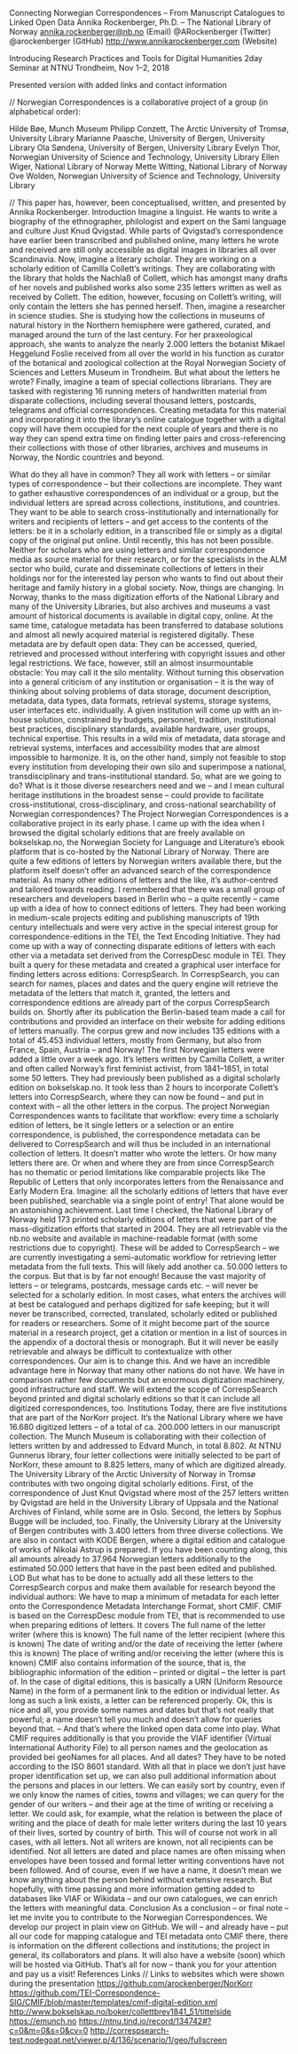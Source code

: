 Connecting Norwegian Correspondences –
From Manuscript Catalogues to Linked Open Data
Annika Rockenberger, Ph.D. – The National Library of Norway
annika.rockenberger@nb.no (Email)
@ARockenberger (Twitter)
@arockenberger (GitHub)
http://www.annikarockenberger.com (Website)

Introducing Research Practices and Tools for Digital Humanities
2day Seminar at NTNU Trondheim, Nov 1–2, 2018

Presented version with added links and contact information

// Norwegian Correspondences is a collaborative project of a group (in alphabetical order):


Hilde Bøe, Munch Museum
Philipp Conzett, The Arctic University of Tromsø, University Library
Marianne Paasche, University of Bergen, University Library
Ola Søndena, University of Bergen, University Library
Evelyn Thor, Norwegian University of Science and Technology, University Library
Ellen Wiger, National Library of Norway
Mette Witting, National Library of Norway
Ove Wolden, Norwegian University of Science and Technology, University Library

// This paper has, however, been conceptualised, written, and presented by Annika Rockenberger.
Introduction
Imagine a linguist. He wants to write a biography of the ethnographer, philologist and expert on the Sami language and culture Just Knud Qvigstad. While parts of Qvigstad’s correspondence have earlier been transcribed and published online, many letters he wrote and received are still only accessible as digital images in libraries all over Scandinavia.
Now, imagine a literary scholar. They are working on a scholarly edition of Camilla Collett’s writings. They are collaborating with the library that holds the Nachlaß of Collett, which has amongst many drafts of her novels and published works also some 235 letters written as well as received by Collett. The edition, however, focusing on Collett’s writing, will only contain the letters she has penned herself.
Then, imagine a researcher in science studies. She is studying how the collections in museums of natural history in the Northern hemisphere were gathered, curated, and managed around the turn of the last century. For her praxeological approach, she wants to analyze the nearly 2.000 letters the botanist Mikael Heggelund Foslie received from all over the world in his function as curator of the botanical and zoological collection at the Royal Norwegian Society of Sciences and Letters Museum in Trondheim. But what about the letters he wrote?
Finally, imagine a team of special collections librarians. They are tasked with registering 16 running meters of handwritten material from disparate collections, including several thousand letters, postcards, telegrams and official correspondences. Creating metadata for this material and incorporating it into the library’s online catalogue together with a digital copy will have them occupied for the next couple of years and there is no way they can spend extra time on finding letter pairs and cross-referencing their collections with those of other libraries, archives and museums in Norway, the Nordic countries and beyond.

What do they all have in common? They all work with letters – or similar types of correspondence – but their collections are incomplete. They want to gather exhaustive correspondences of an individual or a group, but the individual letters are spread across collections, institutions, and countries. They want to be able to search cross-institutionally and internationally for writers and recipients of letters – and get access to the contents of the letters: be it in a scholarly edition, in a transcribed file or simply as a digital copy of the original put online.
Until recently, this has not been possible. Neither for scholars who are using letters and similar correspondence media as source material for their research, or for the specialists in the ALM sector who build, curate and disseminate collections of letters in their holdings nor for the interested lay person who wants to find out about their heritage and family history in a global society.
Now, things are changing. In Norway, thanks to the mass digitization efforts of the National Library and many of the University Libraries, but also archives and museums a vast amount of historical documents is available in digital copy, online. At the same time, catalogue metadata has been transferred to database solutions and almost all newly acquired material is registered digitally. These metadata are by default open data: They can be accessed, queried, retrieved and processed without interfering with copyright issues and other legal restrictions.
We face, however, still an almost insurmountable obstacle: You may call it the silo mentality. Without turning this observation into a general criticism of any institution or organisation – it is the way of thinking about solving problems of data storage, document description, metadata, data types, data formats, retrieval systems, storage systems, user interfaces etc. individually. A given institution will come up with an in-house solution, constrained by budgets, personnel, tradition, institutional best practices, disciplinary standards, available hardware, user groups, technical expertise. This results in a wild mix of metadata, data storage and retrieval systems, interfaces and accessibility modes that are almost impossible to harmonize. It is, on the other hand, simply not feasible to stop every institution from developing their own silo and superimpose a national, transdisciplinary and trans-institutional standard. So, what are we going to do? What is it those diverse researchers need and we – and I mean cultural heritage institutions in the broadest sense – could provide to facilitate cross-institutional, cross-disciplinary, and cross-national searchability of Norwegian correspondences?
The Project
Norwegian Correspondences is a collaborative project in its early phase. I came up with the idea when I browsed the digital scholarly editions that are freely available on bokselskap.no, the Norwegian Society for Language and Literature’s ebook platform that is co-hosted by the National Library of Norway. There are quite a few editions of letters by Norwegian writers available there, but the platform itself doesn’t offer an advanced search of the correspondence material. As many other editions of letters and the like, it’s author-centred and tailored towards reading.
I remembered that there was a small group of researchers and developers based in Berlin who – a quite recently – came up with a idea of how to connect editions of letters. They had been working in medium-scale projects editing and publishing manuscripts of 19th century intellectuals and were very active in the special interest group for correspondence-editions in the TEI, the Text Encoding Initiative. They had come up with a way of connecting disparate editions of letters with each other via a metadata set derived from the CorrespDesc module in TEI. They built a query for these metadata and created a graphical user interface for finding letters across editions: CorrespSearch. In CorrespSearch, you can search for names, places and dates and the query engine will retrieve the metadata of the letters that match it, granted, the letters and correspondence editions are already part of the corpus CorrespSearch builds on. Shortly after its publication the Berlin-based team made a call for contributions and provided an interface on their website for adding editions of letters manually. The corpus grew and now includes 135 editions with a total of 45.453 individual letters, mostly from Germany, but also from France, Spain, Austria – and Norway!
The first Norwegian letters were added a little over a week ago. It’s letters written by Camilla Collett, a writer and often called Norway’s first feminist activist, from 1841–1851, in total some 50 letters. They had previously been published as a digital scholarly edition on bokselskap.no. It took less than 2 hours to incorporate Collett’s letters into CorrespSearch, where they can now be found – and put in context with – all the other letters in the corpus.
The project Norwegian Correspondences wants to facilitate that workflow: every time a scholarly edition of letters, be it single letters or a selection or an entire correspondence,  is published, the correspondence metadata can be delivered to CorrespSearch and will thus be included in an international collection of letters. It doesn’t matter who wrote the letters. Or how many letters there are. Or when and where they are from since CorrespSearch has no thematic or period limitations like comparable projects like The Republic of Letters that only incorporates letters from the Renaissance and Early Modern Era.
Imagine: all the scholarly editions of letters that have ever been published, searchable via a single point of entry! That alone would be an astonishing achievement.
Last time I checked, the National Library of Norway held 173 printed scholarly editions of letters that were part of the mass-digitization efforts that started in 2004. They are all retrievable via the nb.no website and available in machine-readable format (with some restrictions due to copyright). These will be added to CorrespSearch – we are currently investigating a semi-automatic workflow for retrieving letter metadata from the full texts. This will likely add another ca. 50.000 letters to the corpus. But that is by far not enough! Because the vast majority of letters – or telegrams, postcards, message cards etc. – will never be selected for a scholarly edition. In most cases, what enters the archives will at best be catalogued and perhaps digitized for safe keeping; but it will never be transcribed, corrected, translated, scholarly edited or published for readers or researchers. Some of it might become part of the source material in a research project, get a citation or mention in a list of sources in the appendix of a doctoral thesis or monograph. But it will never be easily retrievable and always be difficult to contextualize with other correspondences.
Our aim is to change this. And we have an incredible advantage here in Norway that many other nations do not have. We have in comparison rather few documents but an enormous digitization machinery, good infrastructure and staff.
We will extend the scope of CorrespSearch beyond printed and digital scholarly editions so that it can include all digitized correspondences, too. 
Institutions
Today, there are five institutions that are part of the NorKorr project. It’s the National Library where we have 16.680 digitized letters – of a total of ca. 200.000 letters in our manuscript collection. The Munch Museum is collaborating with their collection of letters written by and addressed to Edvard Munch, in total 8.802. At NTNU Gunnerus library, four letter collections were initially selected to be part of NorKorr, these amount to 8.825 letters, many of which are digitized already. The University Library of the Arctic University of Norway in Tromsø contributes with two ongoing digital scholarly editions. First, of the correspondence of Just Knut Qvigstad where most of the 257 letters written by Qvigstad are held in the University Library of Uppsala and the National Archives of Finland, while some are in Oslo. Second, the letters by Sophus Bugge will be included, too. Finally, the University Library at the University of Bergen contributes with 3.400 letters from three diverse collections. We are also in contact with KODE Bergen, where a digital edition and catalogue of works of Nikolai Astrup is prepared.
If you have been counting along, this all amounts already to 37.964 Norwegian letters additionally to the estimated 50.000 letters that have in the past been edited and published.
LOD
But what has to be done to actually add all these letters to the CorrespSearch corpus and make them available for research beyond the individual authors: We have to map a minimum of metadata for each letter onto the Correspondence Metadata Interchange Format, short CMIF. CMIF is based on the CorrespDesc module from TEI, that is recommended to use when preparing editions of letters. It covers 
The full name of the letter writer (where this is known)
The full name of the letter recipient (where this is known)
The date of writing and/or the date of receiving the letter (where this is known)
The place of writing and/or receiving the letter (where this is known)
CMIF also contains information of the source, that is, the bibliographic information of the edition – printed or digital – the letter is part of. In the case of digital editions, this is basically a URN (Uniform Resource Name) in the form of a permanent link to the edition or individual letter. As long as such a link exists, a letter can be referenced properly.
Ok, this is nice and all, you provide some names and dates but that’s not really that powerful; a name doesn’t tell you much and doesn’t allow for queries beyond that. – And that’s where the linked open data come into play. What CMIF requires additionally is that you provide the VIAF identifier (Virtual International Authority File) to all person names and the geolocation as provided bei geoNames for all places. And all dates? They have to be noted according to the ISO 8601 standard. With all that in place we don’t just have proper identification set up, we can also pull additional information about the persons and places in our letters. We can easily sort by country, even if we only know the names of cities, towns and villages; we can query for the gender of our writers – and their age at the time of writing or receiving a letter. We could ask, for example, what the relation is between the place of writing and the place of death for male letter writers during the last 10 years of their lives, sorted by country of birth. This will of course not work in all cases, with all letters. Not all writers are known, not all recipients can be identified. Not all letters are dated and place names are often missing when envelopes have been tossed and formal letter writing conventions have not been followed. And of course, even if we have a name, it doesn’t mean we know anything about the person behind without extensive research. But hopefully, with time passing and more information getting added to databases like VIAF or Wikidata – and our own catalogues, we can enrich the letters with meaningful data.
Conclusion
As a conclusion – or final note – let me invite you to contribute to the Norwegian Correspondences. We develop our project in plain view on GitHub. We will  – and already have – put all our code for mapping catalogue and TEI metadata onto CMIF there, there is information on the different collections and institutions; the project in general, its collaborators and plans. It will also have a website (soon) which will be hosted via GitHub.
That’s all for now – thank you for your attention and pay us a visit!
References
Links
// Links to websites which were shown during the presentation
https://github.com/arockenberger/NorKorr
https://github.com/TEI-Correspondence-SIG/CMIF/blob/master/templates/cmif-digital-edition.xml
http://www.bokselskap.no/boker/collettbrev1841_51/tittelside
https://emunch.no
https://ntnu.tind.io/record/134742#?c=0&m=0&s=0&cv=0
http://correspsearch-test.nodegoat.net/viewer.p/4/136/scenario/1/geo/fullscreen
